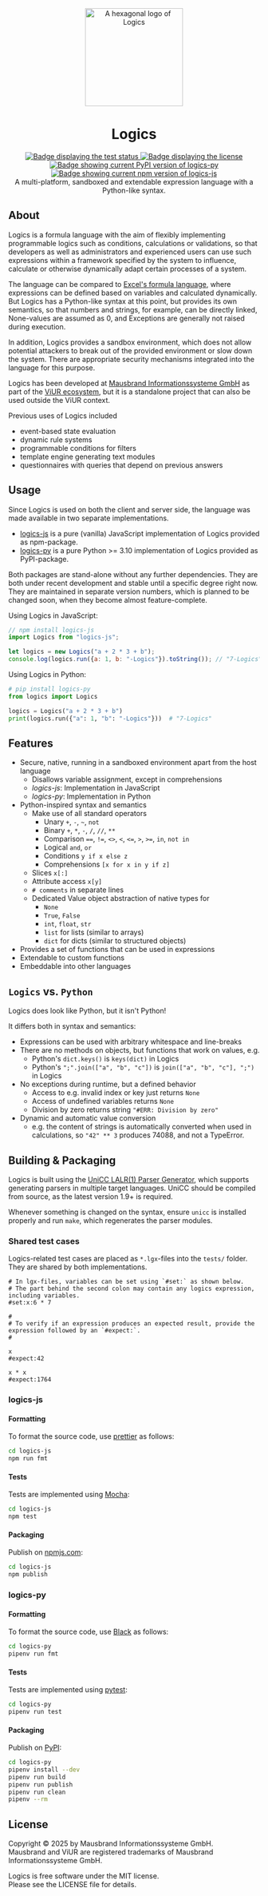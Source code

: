 <div align="center">
    <img src="https://github.com/viur-framework/viur-artwork/raw/main/icons/icon-logics.svg" height="196" alt="A hexagonal logo of Logics" title="Logics logo">
    <h1>Logics</h1>
    <a href="https://github.com/viur-framework/logics/actions/workflows/test.yml">
        <img src="https://github.com/viur-framework/logics/actions/workflows/test.yml/badge.svg" alt="Badge displaying the test status" title="Test badge">
    </a>
    <a href="https://github.com/viur-framework/logics/LICENSE">
        <img src="https://img.shields.io/github/license/viur-framework/logics" alt="Badge displaying the license" title="License badge">
    </a>
    <a href="https://pypi.org/project/logics-py">
        <img alt="Badge showing current PyPI version of logics-py" title="logics-py" src="https://img.shields.io/pypi/v/logics-py?label=logics-py">
    </a>
    <a href="https://www.npmjs.com/package/logics-js">
        <img alt="Badge showing current npm version of logics-js" title="logics-js" src="https://img.shields.io/npm/v/logics-js?label=logics-js">
    </a>
    <br>
    A multi-platform, sandboxed and extendable expression language with a Python-like syntax.
</div>

## About

Logics is a formula language with the aim of flexibly implementing programmable logics such as conditions, calculations or validations, so that developers as well as administrators and experienced users can use such expressions within a framework specified by the system to influence, calculate or otherwise dynamically adapt certain processes of a system.

The language can be compared to [Excel's formula language](https://github.com/microsoft/power-fx), where expressions can be defined based on variables and calculated dynamically. But Logics has a Python-like syntax at this point, but provides its own semantics, so that numbers and strings, for example, can be directly linked, None-values are assumed as 0, and Exceptions are generally not raised during execution.

In addition, Logics provides a sandbox environment, which does not allow potential attackers to break out of the provided environment or slow down the system. There are appropriate security mechanisms integrated into the language for this purpose.

Logics has been developed at [Mausbrand Informationssysteme GmbH](https://www.mausbrand.de/en) as part of the [ViUR ecosystem](https://www.viur.dev/), but it is a standalone project that can also be used outside the ViUR context.

Previous uses of Logics included

- event-based state evaluation
- dynamic rule systems
- programmable conditions for filters
- template engine generating text modules
- questionnaires with queries that depend on previous answers

## Usage

Since Logics is used on both the client and server side, the language was made available in two separate implementations.

- [logics-js](https://www.npmjs.com/package/logics-js) is a pure (vanilla) JavaScript implementation of Logics provided as npm-package.
- [logics-py](https://pypi.org/project/logics-py/) is a pure Python >= 3.10 implementation of Logics provided as PyPI-package.

Both packages are stand-alone without any further dependencies. They are both under recent development and stable until a specific degree right now. They are maintained in separate version numbers, which is planned to be changed soon, when they become almost feature-complete.

Using Logics in JavaScript:

```javascript
// npm install logics-js
import Logics from "logics-js";

let logics = new Logics("a + 2 * 3 + b");
console.log(logics.run({a: 1, b: "-Logics"}).toString()); // "7-Logics"
```

Using Logics in Python:
```python
# pip install logics-py
from logics import Logics

logics = Logics("a + 2 * 3 + b")
print(logics.run({"a": 1, "b": "-Logics"}))  # "7-Logics"
```

## Features

- Secure, native, running in a sandboxed environment apart from the host language
  - Disallows variable assignment, except in comprehensions
  - *logics-js*: Implementation in JavaScript
  - *logics-py*: Implementation in Python
- Python-inspired syntax and semantics
  - Make use of all standard operators
    - Unary `+`, `-`, `~`, `not`
    - Binary `+`, `*`, `-`, `/`, `//`, `**`
    - Comparison `==`, `!=`, `<>`, `<`, `<=`, `>`, `>=`, `in`, `not in`
    - Logical `and`, `or`
    - Conditions `y if x else z`
    - Comprehensions `[x for x in y if z]`
  - Slices `x[:]`
  - Attribute access `x[y]`
  - `# comments` in separate lines
  - Dedicated Value object abstraction of native types for
    - `None`
    - `True`, `False`
    - `int`, `float`, `str`
    - `list` for lists (similar to arrays)
    - `dict` for dicts (similar to structured objects)
- Provides a set of functions that can be used in expressions
- Extendable to custom functions
- Embeddable into other languages

## `Logics` vs. `Python`

Logics does look like Python, but it isn't Python!

It differs both in syntax and semantics:

- Expressions can be used with arbitrary whitespace and line-breaks
- There are no methods on objects, but functions that work on values, e.g.
  - Python's `dict.keys()` is `keys(dict)` in Logics
  - Python's `";".join(["a", "b", "c"])` is `join(["a", "b", "c"], ";")` in Logics
- No exceptions during runtime, but a defined behavior
  - Access to e.g. invalid index or key just returns `None`
  - Access of undefined variables returns `None`
  - Division by zero returns string `"#ERR: Division by zero"`
- Dynamic and automatic value conversion
  - e.g. the content of strings is automatically converted when used in calculations,
    so `"42" ** 3` produces 74088, and not a TypeError.

## Building & Packaging

Logics is built using the [UniCC LALR(1) Parser Generator](https://github.com/phorward/unicc), which supports generating parsers in multiple target languages. UniCC should be compiled from source, as the latest version 1.9+ is required.

Whenever something is changed on the syntax, ensure `unicc` is installed properly and run `make`, which regenerates the parser modules.

### Shared test cases

Logics-related test cases are placed as `*.lgx`-files into the `tests/` folder. They are shared by both implementations.

```logics
# In lgx-files, variables can be set using `#set:` as shown below.
# The part behind the second colon may contain any logics expression, including variables.
#set:x:6 * 7

#
# To verify if an expression produces an expected result, provide the expression followed by an `#expect:`.
#

x
#expect:42

x * x
#expect:1764
```

### logics-js

#### Formatting

To format the source code, use [prettier](https://www.npmjs.com/package/prettier) as follows:

```bash
cd logics-js
npm run fmt
```

#### Tests

Tests are implemented using [Mocha](https://mochajs.org/):

```bash
cd logics-js
npm test
```

#### Packaging

Publish on [npmjs.com](https://www.npmjs.com/):

```bash
cd logics-js
npm publish
```

### logics-py

#### Formatting

To format the source code, use [Black](https://github.com/psf/black) as follows:

```bash
cd logics-py
pipenv run fmt
```

#### Tests

Tests are implemented using [pytest](https://pytest.org):

```bash
cd logics-py
pipenv run test
```

#### Packaging

Publish on [PyPI](https://pypi.org/):

```bash
cd logics-py
pipenv install --dev
pipenv run build
pipenv run publish
pipenv run clean
pipenv --rm
```

## License

Copyright © 2025 by Mausbrand Informationssysteme GmbH.<br>
Mausbrand and ViUR are registered trademarks of Mausbrand Informationssysteme GmbH.

Logics is free software under the MIT license.<br>
Please see the LICENSE file for details.
